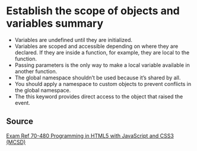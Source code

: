 # Establish the scope of objects and variables summary

* Variables are undefined until they are initialized.
* Variables are scoped and accessible depending on where they are declared. If they are
inside a function, for example, they are local to the function.
* Passing parameters is the only way to make a local variable available in another
function.
* The global namespace shouldn’t be used because it’s shared by all.
* You should apply a namespace to custom objects to prevent conflicts in the global
namespace.
* The this keyword provides direct access to the object that raised the event.

## Source

[Exam Ref 70-480 Programming in HTML5 with JavaScript and CSS3 (MCSD)](https://www.microsoft.com/en-us/p/exam-ref-70-480-programming-in-html5-with-javascript-and-css3-mcsd/fgqpf3h0qll7?activetab=pivot%3aoverviewtab)
